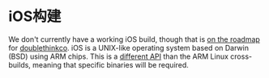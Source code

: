 # iOS构建

We don't currently have a working iOS build, though that is [on the roadmap](https://github.com/doublethinkco/webthree-umbrella-cross/issues/36) for [doublethinkco](http://doublethink.co). iOS is a UNIX-like operating system based on Darwin (BSD) using ARM chips. This is a [different API](http://doublethink.co/2015/12/31/a-tale-of-two-abis/) than the ARM Linux cross-builds, meaning that specific binaries will be required.
